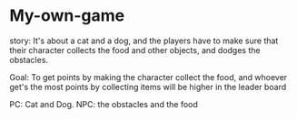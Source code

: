 # My-own-game

story:
It's about a cat and a dog, and the players have to make sure that their character collects the food and other objects, and dodges the obstacles.

Goal:
To get points by making the character collect the food, and whoever get's the most points by collecting items will be higher in the leader board

PC:
Cat and Dog.
NPC: the obstacles and the food 

